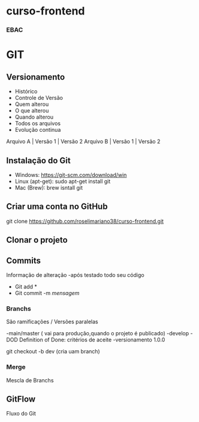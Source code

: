 # curso-frontend
### EBAC

# GIT 
## Versionamento
 - Histórico 
 - Controle de Versão
 - Quem alterou
 - O que alterou
 - Quando alterou
 - Todos os arquivos
 - Evolução continua 


 Arquivo A | Versão 1 | Versão 2
 Arquivo B | Versão 1 | Versão 2

## Instalação do Git

 - Windows: https://git-scm.com/download/win
 - Linux (apt-get): sudo apt-get install git
 - Mac (Brew): brew isntall git

## Criar uma conta no GitHub
git clone https://github.com/roselimariano38/curso-frontend.git

## Clonar o projeto

## Commits
Informação de alteração
 -após testado todo seu código
 - Git add *
 - Git commit -m *mensagem*
 
 
  ### Branchs
 São ramificações / Versões paralelas

 -main/master ( vai para produção,quando o projeto é publicado)
 -develop
 -DOD Definition of Done: critérios de aceite
 -versionamento 1.0.0
 
  git checkout -b dev (cria uam branch)

### Merge
Mescla de Branchs



 ## GitFlow
 Fluxo do Git

